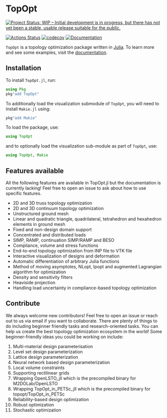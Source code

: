 # TopOpt

[![Project Status: WIP – Initial development is in progress, but there has not yet been a stable, usable release suitable for the public.](https://www.repostatus.org/badges/latest/wip.svg)](https://www.repostatus.org/#wip)
<!-- [![Build Status](https://travis-ci.org/YingboMa/SafeTestsets.jl.svg?branch=master)](https://travis-ci.org/juliatopopt/TopOpt.jl) -->
[![Actions Status](https://github.com/juliatopopt/TopOpt.jl/workflows/CI/badge.svg)](https://github.com/juliatopopt/TopOpt.jl/actions)
[![codecov](https://codecov.io/gh/juliatopopt/TopOpt.jl/branch/master/graph/badge.svg)](https://codecov.io/gh/juliatopopt/TopOpt.jl)
[![Documentation](https://img.shields.io/badge/doc-latest-blue.svg)](https://juliatopopt.github.io/TopOpt.jl/dev)

`TopOpt` is a topology optimization package written in [Julia](https://github.com/JuliaLang/julia). To learn more and see some examples, visit the [documentation](https://juliatopopt.github.io/TopOpt.jl/stable).

## Installation

To install `TopOpt.jl`, run:

```julia
using Pkg
pkg"add TopOpt"
```

To additionally load the visualization submodule of `TopOpt`, you will need to install `Makie.jl` using:

```julia
pkg"add Makie"
```

To load the package, use:

```julia
using TopOpt
```

and to optionally load the visualization sub-module as part of `TopOpt`, use:

```julia
using TopOpt, Makie
```

## Features available

All the following features are available in TopOpt.jl but the documentation is currently lacking! Feel free to open an issue to ask about how to use specific features.

- 2D and 3D truss topology optimization
- 2D and 3D continuum topology optimization
- Unstructured ground mesh
- Linear and quadratic triangle, quadrilateral, tetrahedron and hexahedron elements in ground mesh
- Fixed and non-design domain support
- Concentrated and distributed loads
- SIMP, RAMP, continuation SIMP/RAMP and BESO
- Compliance, volume and stress functions
- End-to-end topology optimization from INP file to VTK file
- Interactive visualization of designs and deformation
- Automatic differentiation of arbitrary Julia functions
- Method of moving asymptotes, NLopt, Ipopt and augmented Lagrangian algorithm for optimization
- Density and sensitivity filters
- Heaviside projection
- Handling load uncertainty in compliance-based topology optimization

## Contribute

We always welcome new contributors! Feel free to open an issue or reach out to us via email if you want to collaborate. There are plenty of things to do including beginner friendly tasks and research-oriented tasks. You can help us create the best topology optimization ecosystem in the world! Some beginner-friendly ideas you could be working on include:
1. Multi-material design parameterisation
2. Level set design parameterization
3. Lattice design parameterization
4. Neural network based design parameterization
5. Local volume constraints
6. Supporting rectilinear grids
7. Wrapping OpenLSTO_jll which is the precompiled binary for M2DOLab/OpenLSTO
8. Wrapping TopOpt_in_PETSc_jll which is the precompiled binary for topopt/TopOpt_in_PETSc
9. Reliability-based design optimization
10. Robust optimization
11. Stochastic optimization
